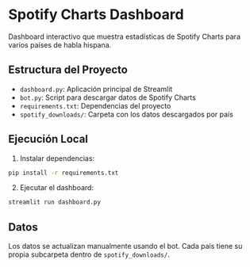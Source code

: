 # Spotify Charts Dashboard

Dashboard interactivo que muestra estadísticas de Spotify Charts para varios países de habla hispana.

## Estructura del Proyecto

- `dashboard.py`: Aplicación principal de Streamlit
- `bot.py`: Script para descargar datos de Spotify Charts
- `requirements.txt`: Dependencias del proyecto
- `spotify_downloads/`: Carpeta con los datos descargados por país

## Ejecución Local

1. Instalar dependencias:
```bash
pip install -r requirements.txt
```

2. Ejecutar el dashboard:
```bash
streamlit run dashboard.py
```

## Datos

Los datos se actualizan manualmente usando el bot. Cada país tiene su propia subcarpeta dentro de `spotify_downloads/`. 
